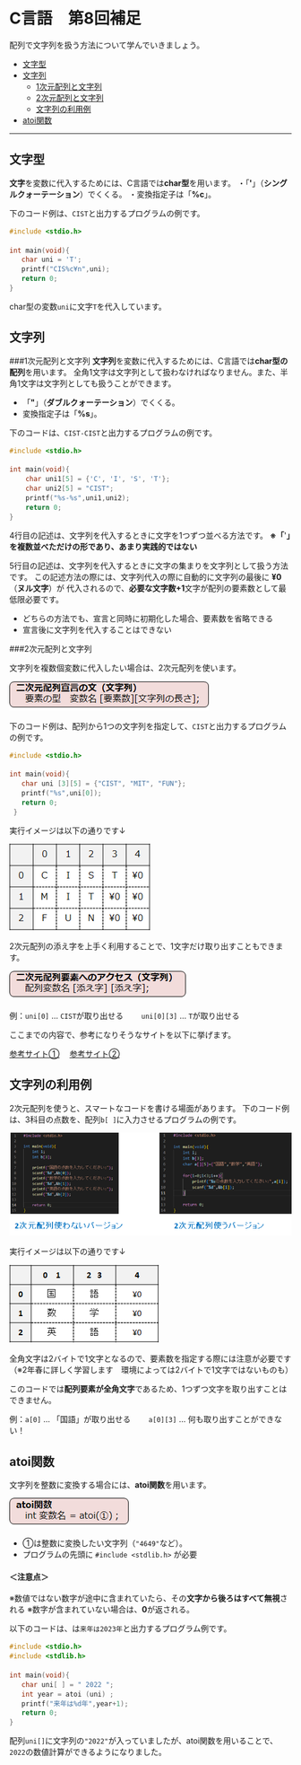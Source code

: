 # C言語　第8回補足
配列で文字列を扱う方法について学んでいきましょう。  
     
  - [文字型](#文字型)  
  - [文字列](#文字列) 
     - [1次元配列と文字列](#1次元配列と文字列) 
     - [2次元配列と文字列](#2次元配列と文字列) 
     - [文字列の利用例](#文字列の利用例)
  - [atoi関数](#atoi関数)

  ------------------

## 文字型
**文字**を変数に代入するためには、C言語では**char型**を用います。
・「**'**」（**シングルクォーテーション**）でくくる。
・変換指定子は「**%c**」。

下のコード例は、`CIST`と出力するプログラムの例です。  
``` C
#include <stdio.h>

int main(void){
   char uni = 'T';
   printf("CIS%c¥n",uni);
   return 0;
}
```
char型の変数`uni`に文字`T`を代入しています。


## 文字列
###1次元配列と文字列
**文字列**を変数に代入するためには、C言語では**char型の配列**を用います。
全角1文字は文字列として扱わなければなりません。また、半角1文字は文字列としても扱うことができます。
 - 「**"**」（**ダブルクォーテーション**）でくくる。
 - 変換指定子は「**%s**」。

下のコードは、`CIST-CIST`と出力するプログラムの例です。  
``` C
#include <stdio.h>

int main(void){
    char uni1[5] = {'C', 'I', 'S', 'T'}; 
    char uni2[5] = "CIST";
    printf("%s-%s",uni1,uni2);
    return 0;
}
```
4行目の記述は、文字列を代入するときに文字を1つずつ並べる方法です。
**※「**'**」を複数並べただけの形であり、あまり実践的ではない**

5行目の記述は、文字列を代入するときに文字の集まりを文字列として扱う方法です。
この記述方法の際には、文字列代入の際に自動的に文字列の最後に **¥0**（**ヌル文字**）が
代入されるので、**必要な文字数+1**文字が配列の要素数として最低限必要です。
  -  どちらの方法でも、宣言と同時に初期化した場合、要素数を省略できる
  -  宣言後に文字列を代入することはできない

###2次元配列と文字列

文字列を複数個変数に代入したい場合は、2次元配列を使います。

![](./img/pc_08+_1.png)

下のコード例は、配列から1つの文字列を指定して、`CIST`と出力するプログラムの例です。
``` C
#include <stdio.h>

int main(void){
   char uni [3][5] = {"CIST", "MIT", "FUN"}; 
   printf("%s",uni[0]);
   return 0;
 }
```

実行イメージは以下の通りです↓

![](./img/pc_08+_2.png)

2次元配列の添え字を上手く利用することで、1文字だけ取り出すこともできます。

![](./img/pc_08+_3.png)

例：`uni[0]` … `CIST`が取り出せる
　　`uni[0][3]` … `T`が取り出せる

ここまでの内容で、参考になりそうなサイトを以下に挙げます。

[参考サイト①](https://bit.ly/3QpnP2y)  　[参考サイト②](https://bit.ly/3OhgtMT)  

## 文字列の利用例
2次元配列を使うと、スマートなコードを書ける場面があります。
下のコード例は、3科目の点数を、配列`b[ ]`に入力させるプログラムの例です。

![](./img/pc_08+_4.png)

実行イメージは以下の通りです↓

![](./img/pc_08+_5.png)

全角文字は2バイトで1文字となるので、要素数を指定する際には注意が必要です
（※2年春に詳しく学習します　環境によっては2バイトで1文字ではないものも）

このコードでは**配列要素が全角文字**であるため、1つずつ文字を取り出すことはできません。

例：`a[0]` … 「国語」が取り出せる
　　`a[0][3]` … 何も取り出すことができない！

## atoi関数
文字列を整数に変換する場合には、**atoi関数**を用います。

![](./img/pc_08+_6.png)

  - ①は整数に変換したい文字列（`"4649"`など）。
  - プログラムの先頭に `#include <stdlib.h>` が必要


#### ＜注意点＞
※数値ではない数字が途中に含まれていたら、その**文字から後ろはすべて無視**される
※数字が含まれていない場合は、**0**が返される。

以下のコードは、は`来年は2023年`と出力するプログラム例です。
``` C
#include <stdio.h>
#include <stdlib.h>

int main(void){
   char uni[ ] = " 2022 ";
   int year = atoi (uni) ;
   printf("来年は%d年",year+1);
   return 0;
}
```

配列`uni[]`に文字列の`"2022"`が入っていましたが、atoi関数を用いることで、`2022`の数値計算ができるようになりました。